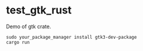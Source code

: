 # test_gtk_rust
Demo of gtk crate.

```
sudo your_package_manager install gtk3-dev-package
cargo run
```
